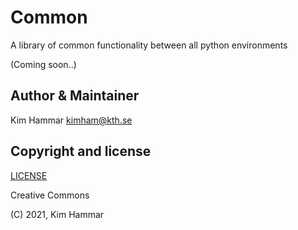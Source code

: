# Common 

A library of common functionality between all python environments

(Coming soon..)

## Author & Maintainer

Kim Hammar <kimham@kth.se>

## Copyright and license

[LICENSE](../../LICENSE.md)

Creative Commons

(C) 2021, Kim Hammar